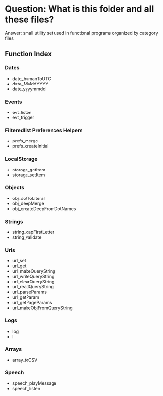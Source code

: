 # Question: What is this folder and all these files?

Answer: small utility set used in functional programs organized by category files


## Function Index
### Dates
 *  date_humanToUTC
 *  date_MMddYYYY
 *  date_yyyymmdd

### Events
 *  evt_listen
 *  evt_trigger

### Filteredlist Preferences Helpers
 *  prefs_merge
 *  prefs_createInitial

### LocalStorage
 *  storage_getItem
 *  storage_setItem

### Objects
 *  obj_dotToLiteral
 *  obj_deepMerge
 *  obj_createDeepFromDotNames

### Strings
 *  string_capFirstLetter
 *  string_validate

### Urls
 *  url_set
 *  url_get
 *  url_makeQueryString
 *  url_writeQueryString
 *  url_clearQueryString
 *  url_readQueryString
 *  url_parseParams
 *  url_getParam
 *  url_getPageParams
 *  url_makeObjFromQueryString

 ### Logs
 *  log
 *  l

 ### Arrays
 *  array_toCSV

  ### Speech
 *  speech_playMessage
 *  speech_listen